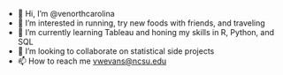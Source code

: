 - 👋 Hi, I’m @venorthcarolina
- 👀 I’m interested in running, try new foods with friends, and traveling
- 🌱 I’m currently learning Tableau and honing my skills in R, Python, and SQL
- 💞️ I’m looking to collaborate on statistical side projects
- 📫 How to reach me vwevans@ncsu.edu

<!---
venorthcarolina/venorthcarolina is a ✨ special ✨ repository because its `README.md` (this file) appears on your GitHub profile.
You can click the Preview link to take a look at your changes.
--->
